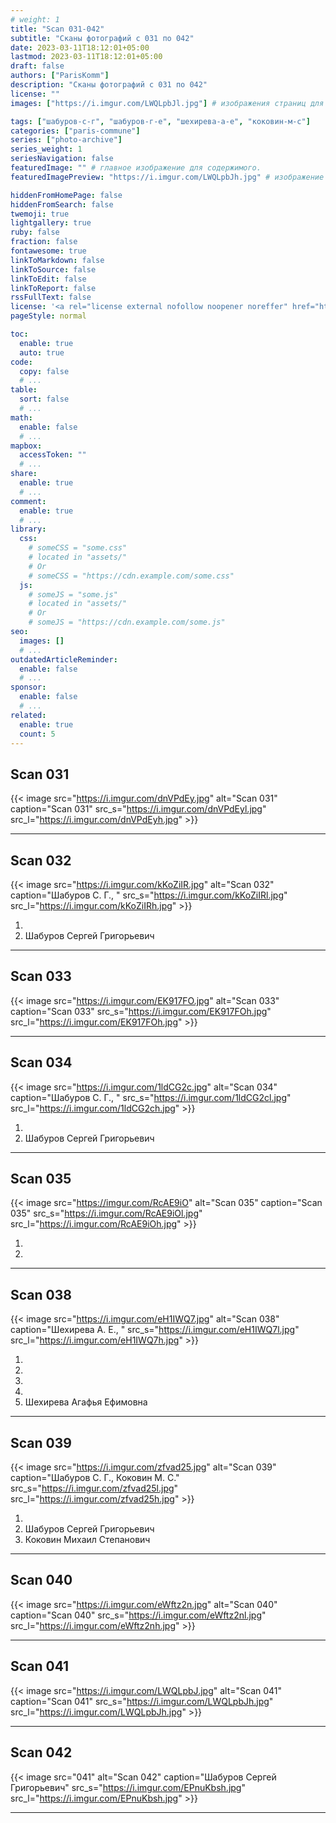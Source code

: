 ```yaml
---
# weight: 1
title: "Scan 031-042"
subtitle: "Сканы фотографий с 031 по 042"
date: 2023-03-11T18:12:01+05:00
lastmod: 2023-03-11T18:12:01+05:00
draft: false
authors: ["ParisKomm"]
description: "Сканы фотографий с 031 по 042"
license: ""
images: ["https://i.imgur.com/LWQLpbJl.jpg"] # изображения страниц для Open Graph и Twitter Cards.

tags: ["шабуров-с-г", "шабуров-г-е", "шехирева-а-е", "коковин-м-с"]
categories: ["paris-commune"]
series: ["photo-archive"]
series_weight: 1
seriesNavigation: false
featuredImage: "" # главное изображение для содержимого.
featuredImagePreview: "https://i.imgur.com/LWQLpbJh.jpg" # изображение для главной страницы.

hiddenFromHomePage: false
hiddenFromSearch: false
twemoji: true
lightgallery: true
ruby: false
fraction: false
fontawesome: true
linkToMarkdown: false
linkToSource: false
linkToEdit: false
linkToReport: false
rssFullText: false
license: '<a rel="license external nofollow noopener noreffer" href="https://creativecommons.org/licenses/by-nc-nd/4.0/" target="_blank">CC BY-NC-ND 4.0</a>'
pageStyle: normal

toc:
  enable: true
  auto: true
code:
  copy: false
  # ...
table:
  sort: false
  # ...
math:
  enable: false
  # ...
mapbox:
  accessToken: ""
  # ...
share:
  enable: true
  # ...
comment:
  enable: true
  # ...
library:
  css:
    # someCSS = "some.css"
    # located in "assets/"
    # Or
    # someCSS = "https://cdn.example.com/some.css"
  js:
    # someJS = "some.js"
    # located in "assets/"
    # Or
    # someJS = "https://cdn.example.com/some.js"
seo:
  images: []
  # ...
outdatedArticleReminder:
  enable: false
  # ...
sponsor:
  enable: false
  # ...
related:
  enable: true
  count: 5
---
```


<!--more-->

## Scan 031

{{< image src="https://i.imgur.com/dnVPdEy.jpg" alt="Scan 031" caption="Scan 031" src_s="https://i.imgur.com/dnVPdEyl.jpg" src_l="https://i.imgur.com/dnVPdEyh.jpg" >}}

***

## Scan 032

{{< image src="https://i.imgur.com/kKoZiIR.jpg" alt="Scan 032" caption="Шабуров С. Г., " src_s="https://i.imgur.com/kKoZiIRl.jpg" src_l="https://i.imgur.com/kKoZiIRh.jpg" >}}

1. 
2. Шабуров Сергей Григорьевич

***

## Scan 033

{{< image src="https://i.imgur.com/EK917FO.jpg" alt="Scan 033" caption="Scan 033" src_s="https://i.imgur.com/EK917FOh.jpg" src_l="https://i.imgur.com/EK917FOh.jpg" >}}

***

## Scan 034

{{< image src="https://i.imgur.com/1ldCG2c.jpg" alt="Scan 034" caption="Шабуров С. Г., " src_s="https://i.imgur.com/1ldCG2cl.jpg" src_l="https://i.imgur.com/1ldCG2ch.jpg" >}}

1. 
2. Шабуров Сергей Григорьевич

***

## Scan 035

{{< image src="https://imgur.com/RcAE9iO" alt="Scan 035" caption="Scan 035" src_s="https://i.imgur.com/RcAE9iOl.jpg" src_l="https://i.imgur.com/RcAE9iOh.jpg" >}}

1. 
2. 

***

## Scan 038

{{< image src="https://i.imgur.com/eH1IWQ7.jpg" alt="Scan 038" caption="Шехирева А. Е., " src_s="https://i.imgur.com/eH1IWQ7l.jpg" src_l="https://i.imgur.com/eH1IWQ7h.jpg" >}}

1. 
2. 
3. 
4. 
5. Шехирева Агафья Ефимовна

***

## Scan 039

{{< image src="https://i.imgur.com/zfvad25.jpg" alt="Scan 039" caption="Шабуров С. Г., Коковин М. С." src_s="https://i.imgur.com/zfvad25l.jpg" src_l="https://i.imgur.com/zfvad25h.jpg" >}}

1. 
2. Шабуров Сергей Григорьевич
3. Коковин Михаил Степанович

***

## Scan 040

{{< image src="https://i.imgur.com/eWftz2n.jpg" alt="Scan 040" caption="Scan 040" src_s="https://i.imgur.com/eWftz2nl.jpg" src_l="https://i.imgur.com/eWftz2nh.jpg" >}}

***

## Scan 041

{{< image src="https://i.imgur.com/LWQLpbJ.jpg" alt="Scan 041" caption="Scan 041" src_s="https://i.imgur.com/LWQLpbJh.jpg" src_l="https://i.imgur.com/LWQLpbJh.jpg" >}}

***

## Scan 042

{{< image src="041" alt="Scan 042" caption="Шабуров Сергей Григорьевич" src_s="https://i.imgur.com/EPnuKbsh.jpg" src_l="https://i.imgur.com/EPnuKbsh.jpg" >}}

***
